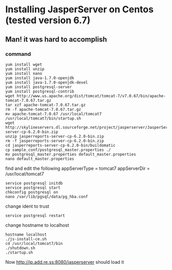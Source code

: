 # Installing JasperServer on Centos (tested version 6.7)

## Man! it was hard to accomplish
### command

	yum install wget
	yum install unzip
	yum install nano
	yum install java-1.7.0-openjdk
	yum install java-1.7.0-openjdk-devel
	yum install postgresql-server
	yum install postgresql-contrib
	wget http://www.us.apache.org/dist/tomcat/tomcat-7/v7.0.67/bin/apache-tomcat-7.0.67.tar.gz
	tar xzf apache-tomcat-7.0.67.tar.gz
	rm -f apache-tomcat-7.0.67.tar.gz
	mv apache-tomcat-7.0.67 /usr/local/tomcat7
	/usr/local/tomcat7/bin/startup.sh
	wget http://skylineservers.dl.sourceforge.net/project/jasperserver/JasperServer/JasperReports%20Server%20Community%20Edition%206.2.0/jasperreports-server-cp-6.2.0-bin.zip
	unzip jasperreports-server-cp-6.2.0-bin.zip
	rm -f jasperreports-server-cp-6.2.0-bin.zip
	cd jasperreports-server-cp-6.2.0-bin/buildomatic
	cp sample_conf/postgresql_master.properties ./
	mv postgresql_master.properties default_master.properties
	nano default_master.properties

find and edit the following
appServerType = tomcat7
appServerDir = /usr/local/tomcat7

	service postgresql initdb
	service postgresql start
	chkconfig postgresql on
	nano /var/lib/pgsql/data/pg_hba.conf

change ident to trust

	service postgresql restart

change hostname to localhost

	hostname localhost
	./js-install-ce.sh
	cd /usr/local/tomcat7/bin
	./shutdown.sh
	./startup.sh

Now http://ip.add.re.ss:8080/jasperserver should load it
